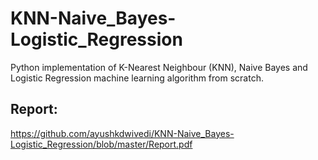 # KNN-Naive_Bayes-Logistic_Regression
Python implementation of K-Nearest Neighbour (KNN), Naive Bayes and Logistic Regression machine learning algorithm from scratch.

## Report:
https://github.com/ayushkdwivedi/KNN-Naive_Bayes-Logistic_Regression/blob/master/Report.pdf

